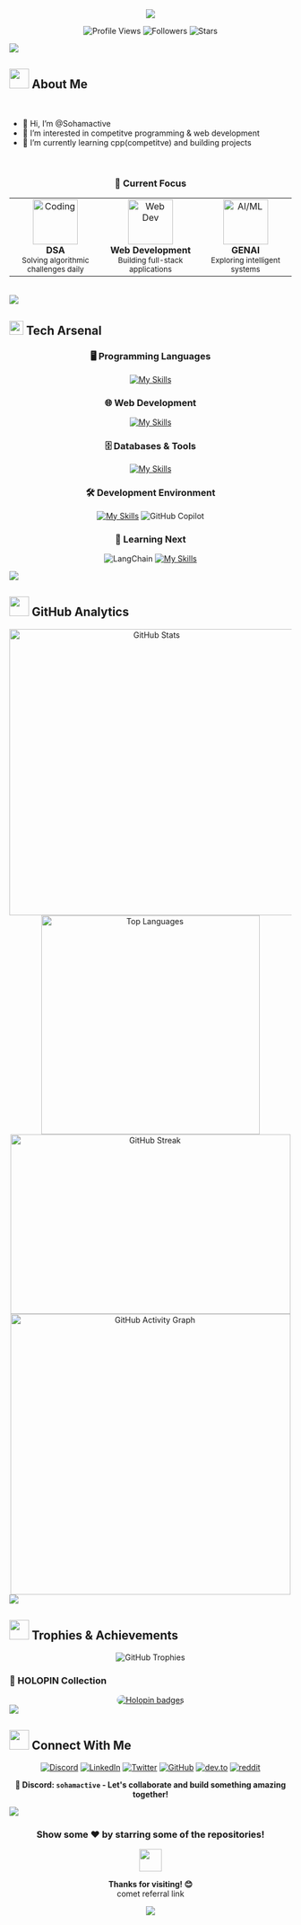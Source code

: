 <div align="center">
  <img src="https://capsule-render.vercel.app/api?type=waving&color=gradient&customColorList=6,11,20&height=180&section=header&text=Soham%20Sharma&fontSize=42&fontColor=fff&animation=twinkling&fontAlignY=32&desc=Competitive%20Programmer%20|%20Full-Stack%20Developer&descAlignY=51&descAlign=50" />
</div>



<div align="center">
  
  ![Profile Views](https://komarev.com/ghpvc/?username=sohamactive&color=00d9ff&style=for-the-badge&label=PROFILE+VIEWS)
  ![Followers](https://img.shields.io/github/followers/sohamactive?color=00d9ff&style=for-the-badge&label=FOLLOWERS)
  ![Stars](https://img.shields.io/github/stars/sohamactive?color=00d9ff&style=for-the-badge&label=STARS)
  
</div>

<img src="https://user-images.githubusercontent.com/73097560/115834477-dbab4500-a447-11eb-908a-139a6edaec5c.gif">

## <img src="https://media.giphy.com/media/iY8CRBdQXODJSCERIr/giphy.gif" width="35"> About Me


<br>


- 👋 Hi, I’m @Sohamactive
- 👀 I’m interested in competitve programming & web development
- 🌱 I’m currently learning cpp(competitve) and building projects


<br>

<div align="center">

### 🎯 Current Focus

<table>
  <tr>
    <td align="center" width="200px">
      <img src="https://media.giphy.com/media/SWoSkN6DxTszqIKEqv/giphy.gif" alt="Coding" width="80"/>
      <br><strong>DSA</strong>
      <br><sub>Solving algorithmic challenges daily</sub>
    </td>
    <td align="center" width="200px">
      <img src="https://media.giphy.com/media/Y4ak9Ki2GZCbJxAnJD/giphy.gif" alt="Web Dev" width="80"/>
      <br><strong>Web Development</strong>
      <br><sub>Building full-stack applications</sub>
    </td>
    <td align="center" width="200px">
      <img src="https://media.giphy.com/media/LaVp0AyqR5bGsC5Cbm/giphy.gif" alt="AI/ML" width="80"/>
      <br><strong>GENAI</strong>
      <br><sub>Exploring intelligent systems</sub>
    </td>
  </tr>
</table>

</div>

<br>


<img src="https://user-images.githubusercontent.com/73097560/115834477-dbab4500-a447-11eb-908a-139a6edaec5c.gif">

## <img src="https://media2.giphy.com/media/QssGEmpkyEOhBCb7e1/giphy.gif?cid=ecf05e47a0n3gi1bfqntqmob8g9aid1oyj2wr3ds3mg700bl&rid=giphy.gif" width ="25"> Tech Arsenal

<div align="center">

### 🖥️ Programming Languages
[![My Skills](https://skillicons.dev/icons?i=c,cpp,py,js&perline=4)](https://skillicons.dev)

### 🌐 Web Development
[![My Skills](https://skillicons.dev/icons?i=html,css,django,fastapi,flask&perline=5)](https://skillicons.dev)

### 🗄️ Databases & Tools  
[![My Skills](https://skillicons.dev/icons?i=mysql,sqlite,git,github,notion&perline=5)](https://skillicons.dev)

### 🛠️ Development Environment

[![My Skills](https://skillicons.dev/icons?i=vscode,pycharm&perline=3)](https://skillicons.dev)
![GitHub Copilot](https://img.shields.io/badge/GitHub%20Copilot-000000?style=for-the-badge&logo=github&logoColor=white)


### 🚀 Learning Next
![LangChain](https://img.shields.io/badge/langchain-1C3C3C?style=for-the-badge&logo=langchain&logoColor=white)
[![My Skills](https://skillicons.dev/icons?i=react,linux&perline=5)](https://skillicons.dev)

</div>

<img src="https://user-images.githubusercontent.com/73097560/115834477-dbab4500-a447-11eb-908a-139a6edaec5c.gif">

## <img src="https://media.giphy.com/media/iY8CRBdQXODJSCERIr/giphy.gif" width="35"> GitHub Analytics

<div align="center">

<img width="510" src="https://github-readme-stats.vercel.app/api?username=sohamactive&show_icons=true&theme=react&border_color=00d9ff&bg_color=0D1117&title_color=00d9ff&icon_color=00d9ff" alt="GitHub Stats" />

<img width="390" src="https://github-readme-stats.vercel.app/api/top-langs/?username=sohamactive&layout=compact&theme=react&border_color=00d9ff&bg_color=0D1117&title_color=00d9ff" alt="Top Languages" />

<img width="500" height= "320" src="https://github-readme-streak-stats.herokuapp.com/?user=sohamactive&theme=react&border=00d9ff&background=0D1117" alt="GitHub Streak" />

<img width="500"  height = "500" src="https://github-readme-activity-graph.vercel.app/graph?username=sohamactive&custom_title=Soham's%20Contribution%20Graph&bg_color=0D1117&color=00d9ff&line=00d9ff&point=00d9ff&area_color=FFFFFF&title_color=FFFFFF&area=true" alt="GitHub Activity Graph" />

</div>

<img src="https://user-images.githubusercontent.com/73097560/115834477-dbab4500-a447-11eb-908a-139a6edaec5c.gif">

## <img src="https://media.giphy.com/media/W5eoZHPpUx9sapR0eu/giphy.gif" width="35"> Trophies & Achievements

<div align="center">

<img src="https://github-profile-trophy.vercel.app/?username=sohamactive&theme=radical&no-frame=false&no-bg=false&margin-w=4&row=1" alt="GitHub Trophies" />

</div>

### 🏅 HOLOPIN Collection

<div align="center">
<a href="https://holopin.io/@sohamactive" target="_blank">
  <img src="https://holopin.me/sohamactive" alt="Holopin badges" style="border-radius: 10px;" />
</a>
</div>

<img src="https://user-images.githubusercontent.com/73097560/115834477-dbab4500-a447-11eb-908a-139a6edaec5c.gif">

## <img src="https://media.giphy.com/media/LnQjpWaON8nhr21vNW/giphy.gif" width="35"> Connect With Me

<div align="center">

[![Discord](https://img.shields.io/badge/Discord-7289DA?style=for-the-badge&logo=discord&logoColor=white&labelColor=7289DA)](https://discord.com/users/sohamactive)
[![LinkedIn](https://img.shields.io/badge/LinkedIn-0077B5?style=for-the-badge&logo=linkedin&logoColor=white&labelColor=0077B5)](https://www.linkedin.com/in/sohamactive/)
[![Twitter](https://img.shields.io/badge/X-000000?style=for-the-badge&logo=X&logoColor=white)](https://x.com/Sohamactive)
[![GitHub](https://img.shields.io/badge/GitHub-100000?style=for-the-badge&logo=github&logoColor=white&labelColor=181717)](https://github.com/sohamactive)
[![dev.to](https://img.shields.io/badge/dev.to-0A0A0A?style=for-the-badge&logo=dev.to&logoColor=white)](https://dev.to/sohamactive)
[![reddit](https://img.shields.io/badge/reddit-FF4500?style=for-the-badge&logo=reddit&logoColor=white)]([(https://www.reddit.com/user/Impressive-Sorbet511/)])

</div>

<div align="center">

**💬 Discord: `sohamactive` - Let's collaborate and build something amazing together!**

</div>

<!--## <img src="https://media.giphy.com/media/ZVik7pBtu9dNS/giphy.gif" width="35"> Weekly Development Breakdown-->

<!--START_SECTION:waka-->
<!--END_SECTION:waka-->

<img src="https://user-images.githubusercontent.com/73097560/115834477-dbab4500-a447-11eb-908a-139a6edaec5c.gif">

<div align="center">

### Show some ❤️ by starring some of the repositories!

<img src="https://media.giphy.com/media/LnQjpWaON8nhr21vNW/giphy.gif" width="40">

**Thanks for visiting! 😊**<br>
comet referral link

<a href="https://www.pplx.ai/sohamactive">
  <img src="https://img.shields.io/badge/Perplexity-1FB8CD?style=for-the-badge&logo=perplexity&logoColor=white" />
</a>



</div>
